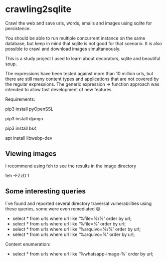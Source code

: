 # crawling2sqlite
Crawl the web and save urls, words, emails and images using sqlite for persistence.

You should be able to run multiple concurrent instance on the same database, but keep in mind that sqlite is not good for that scenario. It is also possible to crawl and download images simultaneously.

This is a study project I used to learn about decorators, sqlite and beautiful soup.

The expressions have been tested against more than 10 million urls, but there are still many content types and applications that are not covered by the regular expressions. The generic expression -> function approach was intended to allow fast development of new features.

Requirements:

pip3 install pyOpenSSL

pip3 install django

pip3 install bs4

apt install libwebp-dev

## Viewing images

I recommend using feh to see the results in the image directory

feh -FZzD 1

## Some interesting queries

I´ve found and reported several directory traversal vulnerabilities using these queries, some were even remediated :smile:

- select * from urls where url like '%file=%/%' order by url;
- select * from urls where url like '%file=%' order by url;
- select * from urls where url like '%arquivo=%/%' order by url;
- select * from urls where url like '%arquivo=%' order by url;

Content enumeration:
- select * from urls where url like '%whatsapp-image-%' order by url;

